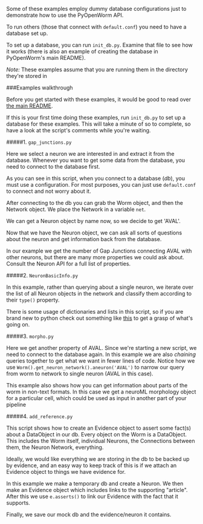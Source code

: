 Some of these examples employ dummy database configurations just to demonstrate how to use the PyOpenWorm API.

To run others (those that connect with `default.conf`) you need to have a database set up.

To set up a database, you can run `init_db.py`. Examine that file to see how it works (there is also an example of creating the database in PyOpenWorm's main README).

*Note:* These examples assume that you are running them in the directory they're stored in

###Examples walkthrough

Before you get started with these examples, it would be good to read over [the main README](../README.md).

If this is your first time doing these examples, run `init_db.py` to set up a database for these examples.
This will take a minute of so to complete, so have a look at the script's comments while you're waiting.

#####1. `gap_junctions.py`

Here we select a neuron we are interested in and extract it from the database.
Whenever you want to get some data from the database, you need to connect to the database first.

As you can see in this script, when you connect to a database (*db*), you must use a configuration. For most purposes, you can just use `default.conf` to connect and not worry about it.

After connecting to the db you can grab the Worm object, and then the Network object. We place the Network in a variable `net`.

We can get a Neuron object by name now, so we decide to get 'AVAL'.

Now that we have the Neuron object, we can ask all sorts of questions about the neuron and get information back from the database.

In our example we get the number of Gap Junctions connecting AVAL with other neurons, but there are many more properties we could ask about.
Consult the Neuron API for a full list of properties.

#####2. `NeuronBasicInfo.py`

In this example, rather than querying about a single neuron, we iterate over the list of all Neuron objects in the network and classify them according to their `type()` property.

There is some usage of dictionaries and lists in this script, so if you are brand new to python check out something like [this](http://www.sthurlow.com/python/lesson06/) to get a grasp of what's going on.

#####3. `morpho.py`

Here we get another property of AVAL. Since we're starting a new script, we need to connect to the database again. 
In this example we are also *chaining* queries together to get what we want in fewer lines of code. 
Notice how we use `Worm().get_neuron_network().aneuron('AVAL')` to narrow our query from worm to network to single neuron (AVAL in this case).

This example also shows how you can get information about parts of the worm in non-text formats. In this case we get a neuroML morphology object for a particular cell, which could be used as input in another part of your pipeline

#####4. `add_reference.py`

This script shows how to create an Evidence object to assert some fact(s) about a DataObject in our db.
Every object on the Worm is a DataObject. This includes the Worm itself, individual Neurons, the Connections between them, the Neuron Network, everything.

Ideally, we would like everything we are storing in the db to be backed up by evidence, and an easy way to keep track of this is if we attach an Evidence object to things we have evidence for. 

In this example we make a temporary db and create a Neuron. We then make an Evidence object which includes links to the supporting "article". After this we use `e.asserts()` to link our Evidence with the fact that it supports.

Finally, we save our mock db and the evidence/neuron it contains.
